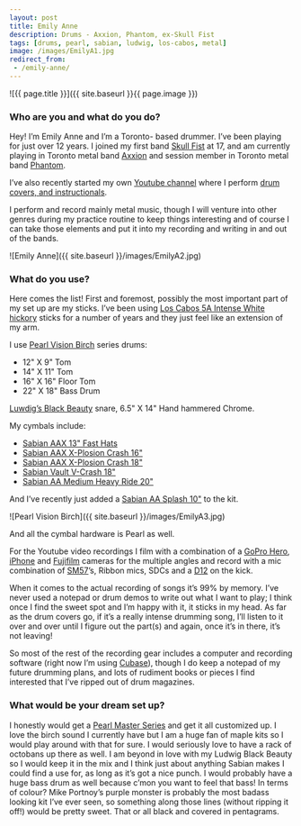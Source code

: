 ```yaml
---
layout: post
title: Emily Anne
description: Drums - Axxion, Phantom, ex-Skull Fist
tags: [drums, pearl, sabian, ludwig, los-cabos, metal]
image: /images/EmilyA1.jpg
redirect_from:
 - /emily-anne/
---
```


![{{ page.title }}]({{ site.baseurl }}{{ page.image }})

### Who are you and what do you do?

Hey! I’m Emily Anne and I’m a Toronto- based drummer. I’ve been playing for just over 12 years. I joined my first band [Skull Fist](https://www.facebook.com/skullfisted) at 17, and am currently playing in Toronto metal band [Axxion](www.facebook.com/axxioncanada) and session member in Toronto metal band [Phantom](https://www.facebook.com/X6X.PHANT0M.X6X).

I’ve also recently started my own [Youtube channel](https://www.youtube.com/channel/UCxMw4mWC_ujd9gDphTnxi2g) where I perform [drum covers, and instructionals](www.facebook.com/emilyannedrums).  

I perform and record mainly metal music, though I will venture into other genres during my practice routine to keep things interesting and of course I can take those elements and put it into my recording and writing in and out of the bands.

![Emily Anne]({{ site.baseurl }}/images/EmilyA2.jpg)

### What do you use?

Here comes the list! First and foremost, possibly the most important part of my set up are my sticks. I’ve been using [Los Cabos 5A Intense White hickory](http://loscabosdrumsticks.com/products/white-hickory/) sticks for a number of years and they just feel like an extension of my arm.

I use [Pearl Vision Birch](http://pearldrum.com/products/kits/drumsets/vision/vision-birch-vbl/) series drums:

* 12" X 9" Tom
* 14" X 11" Tom
* 16" X 16" Floor Tom
* 22" X 18" Bass Drum

[Luwdig’s Black Beauty](http://www.ludwig-drums.com/usasnares_blackbeauty.php) snare, 6.5" X 14" Hand hammered Chrome.

My cymbals include:

* [Sabian AAX 13" Fast Hats](http://www.musiciansfriend.com/drums-percussion/sabian-aax-fast-hats)
* [Sabian AAX X-Plosion Crash 16"](http://www.sabian.com/en/cymbal/21687xb-16-inch-aax-x-plosion-crash)
* [Sabian AAX X-Plosion Crash 18"](http://www.sabian.com/en/cymbal/21887xb-18-inch-aax-x-plosion-crash)
* [Sabian Vault V-Crash 18"](http://www.sabian.com/en/cymbal/v1806b-18-inch-vault-v-crash)
* [Sabian AA Medium Heavy Ride 20"](http://www.musiciansfriend.com/drums-percussion/sabian-20-aa-medium-heavy-ride-cymbal)

And I’ve recently just added a [Sabian AA Splash 10"](http://www.sabian.com/en/cymbal/21005-10-inch-aa-splash) to the kit.

![Pearl Vision Birch]({{ site.baseurl }}/images/EmilyA3.jpg)

And all the cymbal hardware is Pearl as well.

For the Youtube video recordings I film with a combination of a [GoPro Hero](https://gopro.com/), [iPhone](http://www.apple.com/uk/iphone/) and [Fujifilm](https://www.fujifilm.eu/uk) cameras for the multiple angles and record with a mic combination of [SM57](http://www.shure.co.uk/producten/microphones/sm58)’s, Ribbon mics, SDCs and a [D12](http://www.akg.com/pro/p/d12vr) on the kick.

When it comes to the actual recording of songs it’s 99% by memory. I’ve never used a notepad or drum demos to write out what I want to play; I think once I find the sweet spot and I’m happy with it, it sticks in my head. As far as the drum covers go, if it’s a really intense drumming song, I’ll listen to it over and over until I figure out the part(s) and again, once it’s in there, it’s not leaving!

So most of the rest of the recording gear includes a computer and recording software (right now I’m using [Cubase](http://www.steinberg.net/en/products/cubase/start.html)), though I do keep a notepad of my future drumming plans, and lots of rudiment books or pieces I find interested that I’ve ripped out of drum magazines.

### What would be your dream set up?

I honestly would get a [Pearl Master Series](http://pearldrum.com/products/kits/drumsets/masters-mcx/) and get it all customized up. I love the birch sound I currently have but I am a huge fan of maple kits so I would play around with that for sure. I would seriously love to have a rack of octobans up there as well. I am beyond in love with my Ludwig Black Beauty so I would keep it in the mix and I think just about anything Sabian makes I could find a use for, as long as it’s got a nice punch. I would probably have a huge bass drum as well because c’mon you want to feel that bass! In terms of colour? Mike Portnoy’s purple monster is probably the most badass looking kit I’ve ever seen, so something along those lines (without ripping it off!) would be pretty sweet. That or all black and covered in pentagrams.
